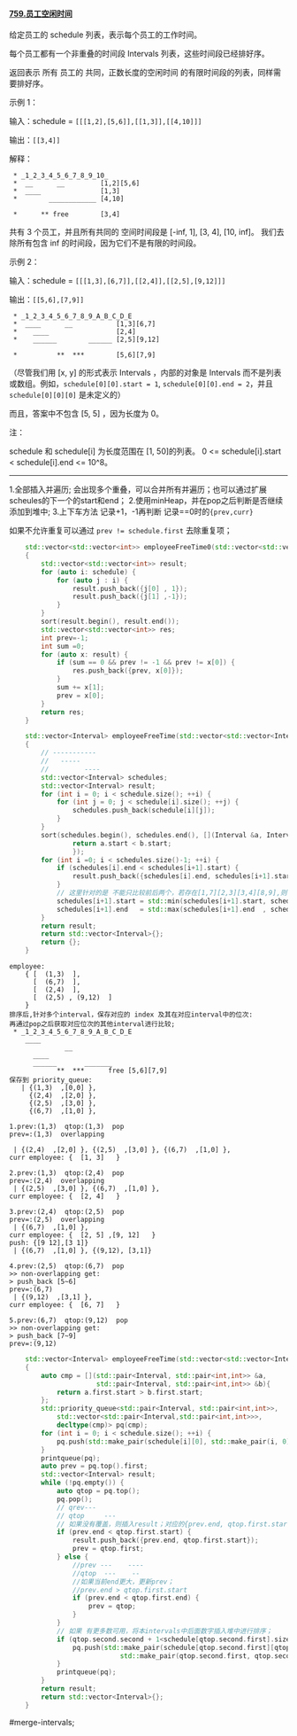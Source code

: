 #### [759.员工空闲时间](https://leetcode.cn/problems/employee-free-time/description/)

给定员工的 schedule 列表，表示每个员工的工作时间。

每个员工都有一个非重叠的时间段  Intervals 列表，这些时间段已经排好序。

返回表示 所有 员工的 共同，正数长度的空闲时间 的有限时间段的列表，同样需要排好序。

示例 1：

输入：schedule = `[[[1,2],[5,6]],[[1,3]],[[4,10]]]`

输出：`[[3,4]]`

解释：
```
 * _1_2_3_4_5_6_7_8_9_10_
 *  __      __         [1,2][5,6]
 *  ____               [1,3]
 *        ____________ [4,10]

 *      ** free        [3,4]
```
共有 3 个员工，并且所有共同的
空间时间段是 [-inf, 1], [3, 4], [10, inf]。
我们去除所有包含 inf 的时间段，因为它们不是有限的时间段。

示例 2：

输入：schedule = `[[[1,3],[6,7]],[[2,4]],[[2,5],[9,12]]]`

输出：`[[5,6],[7,9]]`
```
 * _1_2_3_4_5_6_7_8_9_A_B_C_D_E
 *  ____      __           [1,3][6,7]
 *    ____                 [2,4]
 *    ______        ______ [2,5][9,12]

 *          **  ***        [5,6][7,9]
```

（尽管我们用 [x, y] 的形式表示 Intervals ，内部的对象是 Intervals 而不是列表或数组。例如，`schedule[0][0].start = 1`, `schedule[0][0].end = 2`，并且 `schedule[0][0][0]` 是未定义的）

而且，答案中不包含 [5, 5] ，因为长度为 0。

注：

schedule 和 schedule[i] 为长度范围在 [1, 50]的列表。
0 <= schedule[i].start < schedule[i].end <= 10^8。

---- ----
1.全部插入并遍历;
会出现多个重叠，可以合并所有并遍历；也可以通过扩展scheules的下一个的start和end；
2.使用minHeap，并在pop之后判断是否继续添加到堆中;
3.上下车方法 记录+1，-1再判断 记录==0时的`{prev,curr}`

如果不允许重复可以通过 `prev != schedule.first` 去除重复项；
```cpp
    std::vector<std::vector<int>> employeeFreeTime0(std::vector<std::vector<std::vector<int>>>& schedule)
    {
        std::vector<std::vector<int>> result;
        for (auto i: schedule) {
            for (auto j : i) {
                result.push_back({j[0] , 1});
                result.push_back({j[1] ,-1});
            }
        }
        sort(result.begin(), result.end());
        std::vector<std::vector<int>> res;
        int prev=-1;
        int sum =0;
        for (auto x: result) {
            if (sum == 0 && prev != -1 && prev != x[0]) {
                res.push_back({prev, x[0]});
            }
            sum += x[1];
            prev = x[0];
        }
        return res;
    }
```

```cpp
    std::vector<Interval> employeeFreeTime(std::vector<std::vector<Interval>>& schedule)
    {
        // -----------
        //   -----
        //         ----
        std::vector<Interval> schedules;
        std::vector<Interval> result;
        for (int i = 0; i < schedule.size(); ++i) {
            for (int j = 0; j < schedule[i].size(); ++j) {
                schedules.push_back(schedule[i][j]);
            }
        }
        sort(schedules.begin(), schedules.end(), [](Interval &a, Interval &b){
                return a.start < b.start;
                });
        for (int i =0; i < schedules.size()-1; ++i) {
            if (schedules[i].end < schedules[i+1].start) {
                result.push_back({schedules[i].end, schedules[i+1].start});
            }
            // 这里针对的是 不能只比较前后两个，若存在[1,7][2,3][3,4][8,9],则7和8也需要比较;
            schedules[i+1].start = std::min(schedules[i+1].start, schedules[i].start);
            schedules[i+1].end   = std::max(schedules[i+1].end  , schedules[i].end  );
        }
        return result;
        return std::vector<Interval>{};
        return {};
    }
```

```
employee:
    { [  (1,3)  ],
      [  (6,7)  ],
      [  (2,4)  ],
      [  (2,5) , (9,12)  ]
    }
排序后,针对多个interval，保存对应的 index 及其在对应interval中的位次:
再通过pop之后获取对应位次的其他interval进行比较;
 * _1_2_3_4_5_6_7_8_9_A_B_C_D_E
    ____
              __
      ____
      ______       _______
            **  ***      free [5,6][7,9]
保存到 priority_queue:
   | {(1,3)  ,[0,0] },
     {(2,4)  ,[2,0] },
     {(2,5)  ,[3,0] },
     {(6,7)  ,[1,0] },

1.prev:(1,3)  qtop:(1,3)  pop
prev=:(1,3)  overlapping

 | {(2,4)  ,[2,0] }, {(2,5)  ,[3,0] }, {(6,7)  ,[1,0] },
curr employee: {  [1, 3]   }

2.prev:(1,3)  qtop:(2,4)  pop
prev=:(2,4)  overlapping
 | {(2,5)  ,[3,0] }, {(6,7)  ,[1,0] },
curr employee: {  [2, 4]   }

3.prev:(2,4)  qtop:(2,5)  pop
prev=:(2,5)  overlapping
 | {(6,7)  ,[1,0] },
curr employee: {  [2, 5] ,[9, 12]   }
push: {[9 12],[3 1]}
 | {(6,7)  ,[1,0] }, {(9,12), [3,1]}

4.prev:(2,5)  qtop:(6,7)  pop
>> non-overlapping get:
> push_back [5~6]
prev=:(6,7)
 | {(9,12)  ,[3,1] },
curr employee: {  [6, 7]   }

5.prev:(6,7)  qtop:(9,12)  pop
>> non-overlapping get:
> push_back [7~9]
prev=:(9,12)

```

```cpp
    std::vector<Interval> employeeFreeTime(std::vector<std::vector<Interval>>& schedule)
    {
        auto cmp = [](std::pair<Interval, std::pair<int,int>> &a,
                      std::pair<Interval, std::pair<int,int>> &b){
            return a.first.start > b.first.start;
        };
        std::priority_queue<std::pair<Interval, std::pair<int,int>>,
            std::vector<std::pair<Interval,std::pair<int,int>>>,
            decltype(cmp)> pq(cmp);
        for (int i = 0; i < schedule.size(); ++i) {
            pq.push(std::make_pair(schedule[i][0], std::make_pair(i, 0)));
        }
        printqueue(pq);
        auto prev = pq.top().first;
        std::vector<Interval> result;
        while (!pq.empty()) {
            auto qtop = pq.top();
            pq.pop();
            // qrev---
            // qtop     ---
            // 如果没有覆盖，则插入result；对应的{prev.end, qtop.first.start}
            if (prev.end < qtop.first.start) {
                result.push_back({prev.end, qtop.first.start});
                prev = qtop.first;
            } else {
                //prev ---    ----
                //qtop  ---    --
                //如果当前end更大，更新prev；
                //prev.end > qtop.first.start
                if (prev.end < qtop.first.end) {
                    prev = qtop;
                }
            }
            // 如果 有更多数可用，将本intervals中后面数字插入堆中进行排序；
            if (qtop.second.second + 1<schedule[qtop.second.first].size()) {
                pq.push(std::make_pair(schedule[qtop.second.first][qtop.second.second+1],
                            std::make_pair(qtop.second.first, qtop.second.second+1)));
            }
            printqueue(pq);
        }
        return result;
        return std::vector<Interval>{};
    }
```
#merge-intervals;
